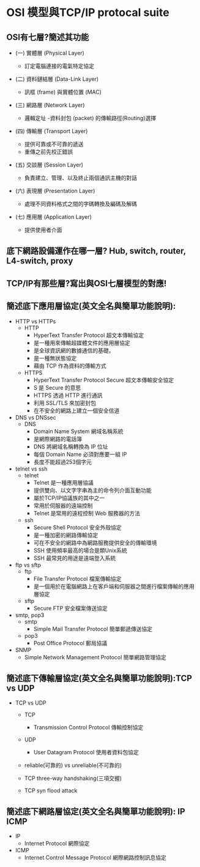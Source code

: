 
# OSI 模型與TCP/IP protocal suite
## OSI有七層?簡述其功能
- (一) 實體層 (Physical Layer)
  - 訂定電腦連接的電氣特定協定

- (二) 資料鏈結層 (Data-Link Layer)
  - 訊框 (frame) 與實體位置 (MAC) 
- (三) 網路層 (Network Layer)
  - 邏輯定址
  -資料封包 (packet) 的傳輸路徑(Routing)選擇
- (四) 傳輸層 (Transport Layer)
  - 提供可靠或不可靠的遞送
  - 重傳之前先校正錯誤
- (五) 交談層 (Session Layer)
  - 負責建立、管理、以及終止兩個通訊主機的對話
- (六) 表現層 (Presentation Layer)
  - 處理不同資料格式之間的字碼轉換及編碼及解碼
- (七) 應用層 (Application Layer)
  - 提供使用者介面
## 底下網路設備運作在哪一層? Hub, switch, router, L4-switch, proxy
## TCP/IP有那些層?寫出與OSI七層模型的對應!

## 簡述底下應用層協定(英文全名與簡單功能說明):
- HTTP vs HTTPs
  - HTTP
    - HyperText Transfer Protocol 超文本傳輸協定
    - 是一種用來傳輸超媒體文件的應用層協定
    - 是全球資訊網的數據通信的基礎。
    - 是一種無狀態協定
    - 藉由 TCP 作為資料的傳輸方式
  - HTTPS
    - HyperText Transfer Protocol Secure 超文本傳輸安全協定
    - S 是 Secure 的意思
    - HTTPS 透過 HTTP 進行通訊
    - 利用 SSL/TLS 來加密封包
    - 在不安全的網路上建立一個安全信道
- DNS vs DNSsec
  - DNS
    - Domain Name System 網域名稱系統
    - 是網際網路的電話簿
    - DNS 將網域名稱轉換為 IP 位址
    - 每個 Domain Name 必須對應要一組 IP
    - 長度不能超過253個字元
- telnet vs ssh
  - telnet
    - Telnet 是一種應用層協議 
    - 提供雙向、以文字字串為主的命令列介面互動功能
    - 屬於TCP/IP協議族的其中之一
    - 常用於伺服器的遠端控制
    - Telnet 是常用的遠程控制 Web 服務器的方法
  - ssh
    - Secure Shell Protocol 安全外殼協定
    - 是一種加密的網路傳輸協定
    - 可在不安全的網路中為網路服務提供安全的傳輸環境
    - SSH 使用頻率最高的場合是類Unix系統 
    - SSH 最常見的用途是遠端登入系統
- ftp vs sftp
  - ftp
    - File Transfer Protocol 檔案傳輸協定
    - 是一個用於在電腦網路上在客戶端和伺服器之間進行檔案傳輸的應用層協定 
  - sftp 
    - Secure FTP 安全檔案傳送協定 
- smtp, pop3
  - smtp
    - Simple Mail Transfer Protocol 簡單郵遞傳送協定 
  - pop3 
    - Post Office Protocol 郵局協議 
- SNMP
    - Simple Network Management Protocol 簡單網路管理協定

## 簡述底下傳輸層協定(英文全名與簡單功能說明):TCP vs UDP
- TCP vs UDP
  - TCP
    - Transmission Control Protocol 傳輸控制協定
  - UDP
    - User Datagram Protocol 使用者資料包協定
  
  
  - reliable(可靠的) vs unreliable(不可靠的)
  - TCP three-way handshaking(三項交握)  
  - TCP syn flood attack

## 簡述底下網路層協定(英文全名與簡單功能說明): IP   ICMP
- IP
  - Internet Protocol 網際協定
- ICMP
  - Internet Control Message Protocol 網際網路控制訊息協定
